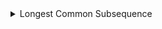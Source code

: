 <details>
<summary>Longest Common Subsequence</summary>
<br>
```
python
import cpalgo

string1 = 'algorithms'
string2 = 'rhythms'

#To find the longest common subsequence between two strings
cpalgo.longest_common_subsequence(string1, string2) 

```
</details>
